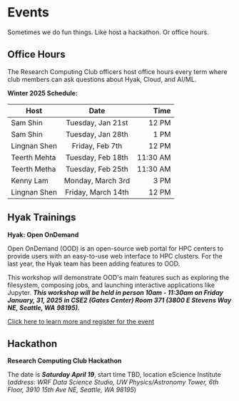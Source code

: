 # Events
Sometimes we do fun things. Like host a hackathon. Or office hours.

## Office Hours
The Research Computing Club officers host office hours every term where club members can ask questions about Hyak, Cloud, and AI/ML.
    
**Winter 2025 Schedule:**

| Host        |      Date           |   Time   |
| ------------- | :-----------:     | -----:   |
| Sam Shin      | Tuesday, Jan 21st | 12 PM    |
| Sam Shin      | Tuesday, Jan 28th |  1 PM    |
| Lingnan Shen  | Friday, Feb 7th   |  12 PM   |
| Teerth Mehta  | Tuesday, Feb 18th | 11:30 AM |
| Teerth Metha  | Tuesday, Feb 25th | 11:30 AM |
| Kenny Lam     | Monday, March 3rd | 3 PM     |
| Lingnan Shen  |Friday, March 14th | 12 PM    |

## Hyak Trainings
**Hyak: Open OnDemand** 

Open OnDemand (OOD) is an open-source web portal for HPC centers to provide users with an easy-to-use web interface to HPC clusters. For the last year, the Hyak team has been adding features to OOD. 

This workshop will demonstrate OOD's main features such as exploring the filesystem, composing jobs, and launching interactive applications like Jupyter. **_This workshop will be held in person 10am - 11:30am on Friday January, 31, 2025 in CSE2 (Gates Center) Room 371 (3800 E Stevens Way NE, Seattle, WA 98195)._**

[Click here to learn more and register for the event](https://form.jotform.com/finchkn/hyak-open-ondemand)

## Hackathon
**Research Computing Club Hackathon** 

The date is **_Saturday April 19_**, start time TBD, location eScience Institute (*address: WRF Data Science Studio, UW Physics/Astronomy Tower, 6th Floor, 3910 15th Ave NE, Seattle, WA 98195*) 
